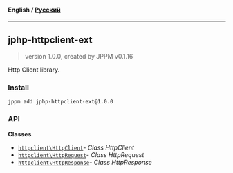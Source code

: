 #### **English** / [Русский](README.ru.md)

---

## jphp-httpclient-ext
> version 1.0.0, created by JPPM v0.1.16

Http Client library.

### Install
```
jppm add jphp-httpclient-ext@1.0.0
```

### API
**Classes**
- [`httpclient\HttpClient`](https://github.com/jphp-compiler/jphp/blob/master/exts/jphp-httpclient-ext/api-docs/classes/httpclient/HttpClient.md)- _Class HttpClient_
- [`httpclient\HttpRequest`](https://github.com/jphp-compiler/jphp/blob/master/exts/jphp-httpclient-ext/api-docs/classes/httpclient/HttpRequest.md)- _Class HttpRequest_
- [`httpclient\HttpResponse`](https://github.com/jphp-compiler/jphp/blob/master/exts/jphp-httpclient-ext/api-docs/classes/httpclient/HttpResponse.md)- _Class HttpResponse_